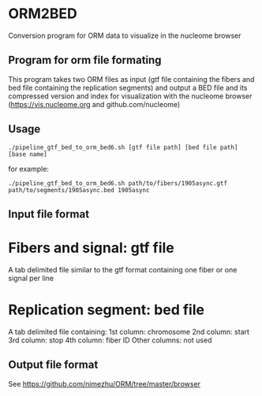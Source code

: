 # ORM2BED
Conversion program for ORM data to visualize in the nucleome browser

## Program for orm file formating

This program takes two ORM files as input (gtf file containing the fibers and bed file containing the replication segments) and output a BED file and its compressed version and index for visualization with the nucleome browser (https://vis.nucleome.org and github.com/nucleome)

## Usage

`./pipeline_gtf_bed_to_orm_bed6.sh [gtf file path] [bed file path] [base name]`

for example:

`./pipeline_gtf_bed_to_orm_bed6.sh path/to/fibers/1905async.gtf path/to/segments/1905async.bed 1905async`

## Input file format

# Fibers and signal: gtf file

A tab delimited file similar to the gtf format containing one fiber or one signal per line

# Replication segment: bed file

A tab delimited file containing:
  1st column: chromosome
  2nd column: start
  3rd column: stop
  4th column: fiber ID
  Other columns: not used

## Output file format

See https://github.com/nimezhu/ORM/tree/master/browser
